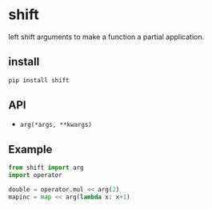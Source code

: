 # shift

left shift arguments to make a function a partial application.

## install
```bash
pip install shift
```

## API
* `arg(*args, **kwargs)`

## Example
```python
from shift import arg
import operator

double = operator.mul << arg(2)
mapinc = map << arg(lambda x: x+1)
```
